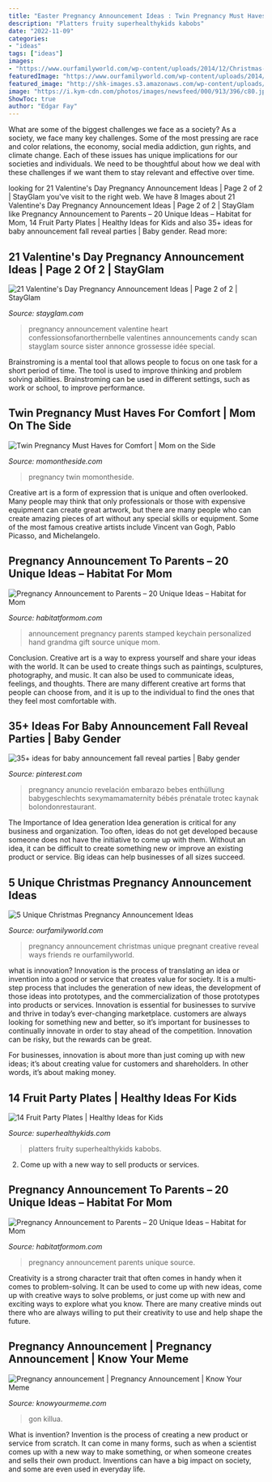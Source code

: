 ```yaml
---
title: "Easter Pregnancy Announcement Ideas : Twin Pregnancy Must Haves For Comfort"
description: "Platters fruity superhealthykids kabobs"
date: "2022-11-09"
categories:
- "ideas"
tags: ["ideas"]
images:
- "https://www.ourfamilyworld.com/wp-content/uploads/2014/12/Christmas-Pregnancy-Announcement-Ideas.jpg"
featuredImage: "https://www.ourfamilyworld.com/wp-content/uploads/2014/12/Christmas-Pregnancy-Announcement-Ideas.jpg"
featured_image: "http://shk-images.s3.amazonaws.com/wp-content/uploads/2014/12/14-Fruit-Party-Plates.jpg"
image: "https://i.kym-cdn.com/photos/images/newsfeed/000/913/396/c80.jpg"
ShowToc: true
author: "Edgar Fay"
---
```



What are some of the biggest challenges we face as a society?
As a society, we face many key challenges. Some of the most pressing are race and color relations, the economy, social media addiction, gun rights, and climate change. Each of these issues has unique implications for our societies and individuals. We need to be thoughtful about how we deal with these challenges if we want them to stay relevant and effective over time.

	

		
looking for 21 Valentine&#039;s Day Pregnancy Announcement Ideas | Page 2 of 2 | StayGlam you've visit to the right web. We have 8 Images about 21 Valentine&#039;s Day Pregnancy Announcement Ideas | Page 2 of 2 | StayGlam like Pregnancy Announcement to Parents – 20 Unique Ideas – Habitat for Mom, 14 Fruit Party Plates | Healthy Ideas for Kids and also 35+ ideas for baby announcement fall reveal parties | Baby gender. Read more:
		
    
## 21 Valentine&#039;s Day Pregnancy Announcement Ideas | Page 2 Of 2 | StayGlam

<img loading=lazy src="https://stayglam.com/wp-content/uploads/2018/01/Love-Heart-Candy-and-Scan-Photo.jpg" onerror="this.onerror=null;this.src='https://tse1.mm.bing.net/th?id=OIP.uYTdLoBc9WwCpIgPZb7RTwAAAA&amp;pid=15.1';" alt="21 Valentine&#039;s Day Pregnancy Announcement Ideas | Page 2 of 2 | StayGlam">

_Source: stayglam.com_

>pregnancy announcement valentine heart confessionsofanorthernbelle valentines announcements candy scan stayglam source sister annonce grossesse idée special. 

	

Brainstroming is a mental tool that allows people to focus on one task for a short period of time. The tool is used to improve thinking and problem solving abilities. Brainstroming can be used in different settings, such as work or school, to improve performance.

    
## Twin Pregnancy Must Haves For Comfort | Mom On The Side

<img loading=lazy src="https://momontheside.com/wp-content/uploads/2017/03/Untitled-design-9.png" onerror="this.onerror=null;this.src='https://tse1.mm.bing.net/th?id=OIP.WpT--CLqsgYo0yiaH2hiQwHaGN&amp;pid=15.1';" alt="Twin Pregnancy Must Haves for Comfort | Mom on the Side">

_Source: momontheside.com_

>pregnancy twin momontheside. 

	

Creative art is a form of expression that is unique and often overlooked. Many people may think that only professionals or those with expensive equipment can create great artwork, but there are many people who can create amazing pieces of art without any special skills or equipment. Some of the most famous creative artists include Vincent van Gogh, Pablo Picasso, and Michelangelo.

    
## Pregnancy Announcement To Parents – 20 Unique Ideas – Habitat For Mom

<img loading=lazy src="https://habitatformom.com/wp-content/uploads/2020/04/phha6clx0c2qbwe-min-1.jpg" onerror="this.onerror=null;this.src='https://tse1.mm.bing.net/th?id=OIP.pDy8YlyK2b3lH7irIiGnNQHaJ4&amp;pid=15.1';" alt="Pregnancy Announcement to Parents – 20 Unique Ideas – Habitat for Mom">

_Source: habitatformom.com_

>announcement pregnancy parents stamped keychain personalized hand grandma gift source unique mom. 

	

Conclusion.
Creative art is a way to express yourself and share your ideas with the world. It can be used to create things such as paintings, sculptures, photography, and music. It can also be used to communicate ideas, feelings, and thoughts. There are many different creative art forms that people can choose from, and it is up to the individual to find the ones that they feel most comfortable with.

    
## 35+ Ideas For Baby Announcement Fall Reveal Parties | Baby Gender

<img loading=lazy src="https://i.pinimg.com/736x/2d/64/5c/2d645c75aa710f5e7fb3d7a91720ebed.jpg" onerror="this.onerror=null;this.src='https://tse4.mm.bing.net/th?id=OIP.m9aMq4cM5jdJT6rt3HxP0gAAAA&amp;pid=15.1';" alt="35+ ideas for baby announcement fall reveal parties | Baby gender">

_Source: pinterest.com_

>pregnancy anuncio revelación embarazo bebes enthüllung babygeschlechts sexymamamaternity bébés prénatale trotec kaynak bolondonrestaurant. 

	

The Importance of Idea generation
Idea generation is critical for any business and organization. Too often, ideas do not get developed because someone does not have the initiative to come up with them. Without an idea, it can be difficult to create something new or improve an existing product or service. Big ideas can help businesses of all sizes succeed.

    
## 5 Unique Christmas Pregnancy Announcement Ideas

<img loading=lazy src="https://www.ourfamilyworld.com/wp-content/uploads/2014/12/Christmas-Pregnancy-Announcement-Ideas.jpg" onerror="this.onerror=null;this.src='https://tse1.mm.bing.net/th?id=OIP.qIF_mSYWJ07O6QBkQcA_iwHaLI&amp;pid=15.1';" alt="5 Unique Christmas Pregnancy Announcement Ideas">

_Source: ourfamilyworld.com_

>pregnancy announcement christmas unique pregnant creative reveal ways friends re ourfamilyworld. 

	

what is innovation?
Innovation is the process of translating an idea or invention into a good or service that creates value for society. It is a multi-step process that includes the generation of new ideas, the development of those ideas into prototypes, and the commercialization of those prototypes into products or services.
Innovation is essential for businesses to survive and thrive in today’s ever-changing marketplace. customers are always looking for something new and better, so it’s important for businesses to continually innovate in order to stay ahead of the competition. Innovation can be risky, but the rewards can be great.

For businesses, innovation is about more than just coming up with new ideas; it’s about creating value for customers and shareholders. In other words, it’s about making money.

    
## 14 Fruit Party Plates | Healthy Ideas For Kids

<img loading=lazy src="http://shk-images.s3.amazonaws.com/wp-content/uploads/2014/12/14-Fruit-Party-Plates.jpg" onerror="this.onerror=null;this.src='https://tse2.mm.bing.net/th?id=OIP.BPm8CHK62CMOgU4Ax0FfMwHaLQ&amp;pid=15.1';" alt="14 Fruit Party Plates | Healthy Ideas for Kids">

_Source: superhealthykids.com_

>platters fruity superhealthykids kabobs. 

	

2. Come up with a new way to sell products or services.

    
## Pregnancy Announcement To Parents – 20 Unique Ideas – Habitat For Mom

<img loading=lazy src="https://habitatformom.com/wp-content/uploads/2020/04/il_570xN.1554809314_dglu-min-1.jpg" onerror="this.onerror=null;this.src='https://tse3.mm.bing.net/th?id=OIP.vHnc3EK7dNhmW5QPkEJJVwHaJD&amp;pid=15.1';" alt="Pregnancy Announcement to Parents – 20 Unique Ideas – Habitat for Mom">

_Source: habitatformom.com_

>pregnancy announcement parents unique source. 

	

Creativity is a strong character trait that often comes in handy when it comes to problem-solving. It can be used to come up with new ideas, come up with creative ways to solve problems, or just come up with new and exciting ways to explore what you know. There are many creative minds out there who are always willing to put their creativity to use and help shape the future.

    
## Pregnancy Announcement | Pregnancy Announcement | Know Your Meme

<img loading=lazy src="https://i.kym-cdn.com/photos/images/newsfeed/000/913/396/c80.jpg" onerror="this.onerror=null;this.src='https://tse2.mm.bing.net/th?id=OIP.V7EBYqUmVRdUOwJca4DQoQHaIc&amp;pid=15.1';" alt="Pregnancy announcement | Pregnancy Announcement | Know Your Meme">

_Source: knowyourmeme.com_

>gon killua. 

	

What is invention?
Invention is the process of creating a new product or service from scratch. It can come in many forms, such as when a scientist comes up with a new way to make something, or when someone creates and sells their own product. Inventions can have a big impact on society, and some are even used in everyday life.

